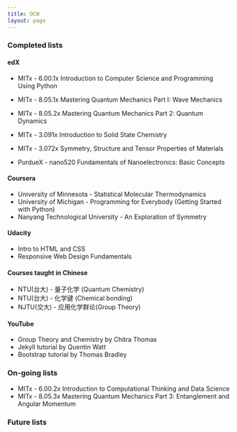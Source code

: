 ```yaml
---
title: OCW
layout: page
---
```


### Completed lists

#### edX
- MITx -  6.00.1x Introduction to Computer Science and Programming Using Python
- MITx -  8.05.1x Mastering Quantum Mechanics Part I: Wave Mechanics
- MITx -  8.05.2x Mastering Quantum Mechanics Part 2: Quantum Dynamics
- MITx -  3.091x  Introduction to Solid State Chemistry
- MITx -  3.072x  Symmetry, Structure and Tensor Properties of Materials

- PurdueX -  nano520 Fundamentals of Nanoelectronics: Basic Concepts

#### Coursera

- University of Minnesota - Statistical Molecular Thermodynamics
- University of Michigan - Programming for Everybody (Getting Started with Python)
- Nanyang Technological University - An Exploration of Symmetry

#### Udacity

- Intro to HTML and CSS
- Responsive Web Design Fundamentals

#### Courses taught in Chinese

- NTU(台大) - 量子化学 (Quantum Chemistry)
- NTU(台大) - 化学键 (Chemical bonding)
- NJTU(交大) - 应用化学群论(Group Theory)


#### YouTube

- Group Theory and Chemistry by Chitra Thomas
- Jekyll tutorial by Quentin Watt
- Bootstrap tutorial by Thomas Bradley

### On-going lists

- MITx -  6.00.2x Introduction to Computational Thinking and Data Science
- MITx -  8.05.3x Mastering Quantum Mechanics Part 3: Entanglement and Angular Momentum

### Future lists

